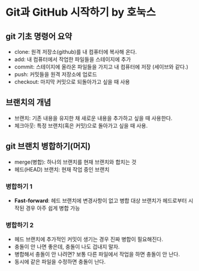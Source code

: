 # Git과 GitHub 시작하기 by 호눅스

## git 기초 명령어 요약

- clone: 원격 저장소(github)를 내 컴퓨터에 복사해 온다.
- add: 내 컴퓨터에서 작업한 파일들을 스테이지에 추가
- commit: 스테이지에 올라온 파일들을 가지고 내 컴퓨터에 저장 (세이브와 같다.)
- push: 커밋들을 원격 저장소에 업로드
- checkout: 마지막 커밋으로 되돌아가고 싶을 때 사용

## 브랜치의 개념

- 브랜치: 기존 내용을 유지한 채 새로운 내용을 추가하고 싶을 때 사용한다.
- 체크아웃: 특정 브랜치(혹은 커밋)으로 돌아가고 싶을 때 사용.

## git 브랜치 병합하기(머지)

- merge(병합): 하나의 브랜치를 현재 브랜치와 합치는 것
- 헤드(HEAD) 브랜치: 현재 작업 중인 브랜치

### 병합하기 1

- **Fast-forward**: 헤드 브랜치에 변경사항이 없고 병합 대상 브랜치가 헤드로부터 시작된 경우 아주 쉽게 병합 가능

### 병합하기 2

- 헤드 브랜치에 추가적인 커밋이 생기는 경우 진짜 병합이 필요해진다.
- 충돌이 안 나면 좋은데, 충돌이 나도 겁내지 말자.
- 병합해서 충돌이 안 나려면? 보통 다른 파일에서 작업을 하면 충돌이 안 난다.
- 동시에 같은 파일을 수정하면 충돌이 난다.